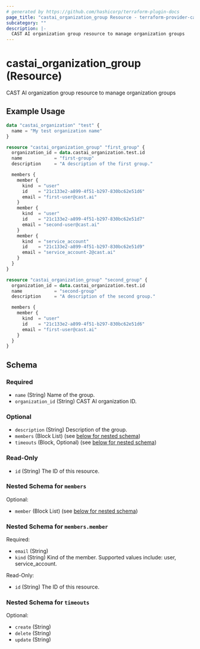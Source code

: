 ```yaml
---
# generated by https://github.com/hashicorp/terraform-plugin-docs
page_title: "castai_organization_group Resource - terraform-provider-castai"
subcategory: ""
description: |-
  CAST AI organization group resource to manage organization groups
---
```


# castai_organization_group (Resource)

CAST AI organization group resource to manage organization groups

## Example Usage

```terraform
data "castai_organization" "test" {
  name = "My test organization name"
}

resource "castai_organization_group" "first_group" {
  organization_id = data.castai_organization.test.id
  name            = "first-group"
  description     = "A description of the first group."

  members {
    member {
      kind  = "user"
      id    = "21c133e2-a899-4f51-b297-830bc62e51d6"
      email = "first-user@cast.ai"
    }
    member {
      kind  = "user"
      id    = "21c133e2-a899-4f51-b297-830bc62e51d7"
      email = "second-user@cast.ai"
    }
    member {
      kind  = "service_account"
      id    = "21c133e2-a899-4f51-b297-830bc62e51d9"
      email = "service_account-2@cast.ai"
    }
  }
}

resource "castai_organization_group" "second_group" {
  organization_id = data.castai_organization.test.id
  name            = "second-group"
  description     = "A description of the second group."

  members {
    member {
      kind  = "user"
      id    = "21c133e2-a899-4f51-b297-830bc62e51d6"
      email = "first-user@cast.ai"
    }
  }
}
```

<!-- schema generated by tfplugindocs -->
## Schema

### Required

- `name` (String) Name of the group.
- `organization_id` (String) CAST AI organization ID.

### Optional

- `description` (String) Description of the group.
- `members` (Block List) (see [below for nested schema](#nestedblock--members))
- `timeouts` (Block, Optional) (see [below for nested schema](#nestedblock--timeouts))

### Read-Only

- `id` (String) The ID of this resource.

<a id="nestedblock--members"></a>
### Nested Schema for `members`

Optional:

- `member` (Block List) (see [below for nested schema](#nestedblock--members--member))

<a id="nestedblock--members--member"></a>
### Nested Schema for `members.member`

Required:

- `email` (String)
- `kind` (String) Kind of the member. Supported values include: user, service_account.

Read-Only:

- `id` (String) The ID of this resource.



<a id="nestedblock--timeouts"></a>
### Nested Schema for `timeouts`

Optional:

- `create` (String)
- `delete` (String)
- `update` (String)


